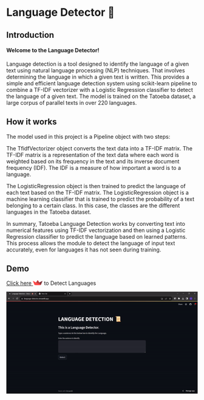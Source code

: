# Language Detector 📜
## Introduction
#### Welcome to the Language Detector! 
Language detection is a tool designed to identify the language of a given text using natural language processing (NLP) techniques. That involves determining the language in which a given text is written. This provides a simple and efficient language detection system using scikit-learn pipeline to combine a TF-IDF vectorizer with a Logistic Regression classifier to detect the language of a given text. The model is trained on the Tatoeba dataset, a large corpus of parallel texts in over 220 languages.

## How it works
The model used in this project is a Pipeline object with two steps:

The TfidfVectorizer object converts the text data into a TF-IDF matrix. The TF-IDF matrix is a representation of the text data where each word is weighted based on its frequency in the text and its inverse document frequency (IDF). The IDF is a measure of how important a word is to a language.

The LogisticRegression object is then trained to predict the language of each text based on the TF-IDF matrix. The LogisticRegression object is a machine learning classifier that is trained to predict the probability of a text belonging to a certain class. In this case, the classes are the different languages in the Tatoeba dataset.

In summary, Tatoeba Language Detection works by converting text into numerical features using TF-IDF vectorization and then using a Logistic Regression classifier to predict the language based on learned patterns. This process allows the module to detect the language of input text accurately, even for languages it has not seen during training.




## Demo

 [Click here <img src="https://raw.githubusercontent.com/aashishops/Language-Detection-Tatoeba/main/images/streamlit-logo-1A3B208AE4-seeklogo.com.png" alt="Streamlit Logo" width="25">](https://language-detector.streamlit.app/) to Detect Languages

![Demo](https://raw.githubusercontent.com/aashishops/Language-Detection-Tatoeba/9039379470488dce59d57c78d6f606016e6e86dd/images/demo.gif)
